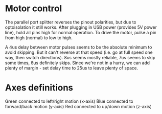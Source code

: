 # Motor control
The parallel port splitter reverses the pinout polarities, but due to optoisolation it still works. After plugging in USB power (provides 5V power line), hold all pins high for normal operation. To drive the motor, pulse a pin from high (normal) to low to high.

A 4us delay between motor pulses seems to be the absolute minimum to avoid skipping. But it can't reverse at that speed (i.e. go at full speed one way, then switch directions). 8us seems mostly reliable, 7us seems to skip some times, 6us definitely skips.
Since we're not in a hurry, we can add plenty of margin - set delay time to 25us to leave plenty of space.

# Axes definitions
Green connected to left/right motion (x-axis)
Blue connected to forward/back motion (y-axis)
Red connected to up/down motion (z-axis)
